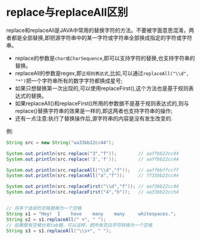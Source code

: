 replace与replaceAll区别
=========

replace和replaceAll是JAVA中常用的替换字符的方法。不要被字面意思混淆，两者都是全部替换,即把源字符串中的某一字符或字符串全部换成指定的字符或字符串。

- replace的参数是`char或CharSequence`,即可以支持字符的替换,也支持字符串的替换。
- replaceAll的参数是regex,即`正规则表达式`,比如,可以通过`replaceAll("\\d", "*")`把一个字符串所有的数字字符都换成星号;
- 如果只想替换第一次出现的,可以使用replaceFirst(),这个方法也是基于规则表达式的替换。
- 如果replaceAll()和replaceFirst()所用的参数据不是基于规则表达式的,则与replace()替换字符串的效果是一样的,即这两者也支持字符串的操作;
- 还有一点注意:执行了替换操作后,源字符串的内容是没有发生改变的.

例:
```java
String src = new String("aa33bb22cc44");

System.out.println(src.replace("3","f"));        // aaffbb22cc44
System.out.println(src.replace('3','f'));        // aaffbb22cc44

System.out.println(src.replaceAll("\\d","f"));   // aaffbbffccff
System.out.println(src.replaceAll("a","f"));     // ff33bb22cc44

System.out.println(src.replaceFirst("\\d","f")); // aaf3bb22cc44
System.out.println(src.replaceFirst("4","h"));   // aa33bb22cch4


// 将多个连续的空格替换为一个空格
String s1 = "Hey!  I    have    many    many     whitespaces.";
String s2 = s1.replaceAll(" +", " ");
// 如果既有空格也有tab键，可以这样，把所有空白字符转换为一个空格
String s3 = s1.replaceAll("\\s+", " ");
```
